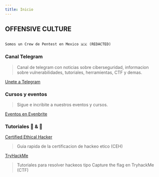 ```yaml
---
title: Inicio
---
```


## OFFENSIVE CULTURE


```markdown

Somos un Crew de Pentest en Mexico 🇲🇽 (REDACTED)

```

### Canal Telegram

> Canal de telegram con noticias sobre ciberseguridad, informacion sobre vulnerabilidades, tutoriales, herramientas, CTF y demas.

[Unete a Telegram](https://t.me/TheCasualsSecurity)

### Cursos y eventos

> Sigue e incribite a nuestros eventos y cursos.

[Eventos en Evenbrite](#)

### Tutoriales 📙 & 🎥

[Certified Ethical Hacker](https://www.youtube.com/watch?v=m0hzqNjspW4&list=PL7unP9iNmRYabryFRn0unEx41Rf8Lxc_P)

> Guia rapida de la certificacion de hackeo etico (CEH)

[TryHackMe](https://www.youtube.com/watch?v=kx_1PCmRZb0&list=PL7unP9iNmRYaQE87epTLEVOf3hJ3-hPcE)

> Tutoriales para resolver hackeos tipo Capture the flag en TryhackMe (CTF)






